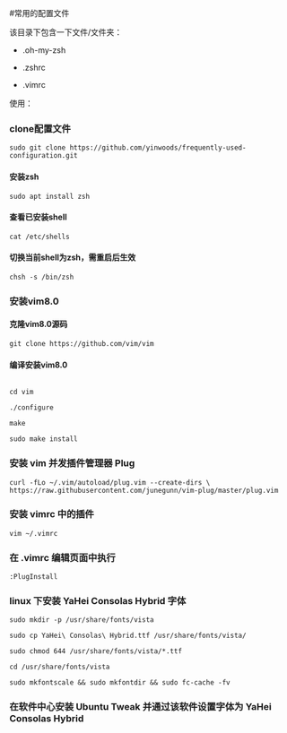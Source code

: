 #常用的配置文件

该目录下包含一下文件/文件夹：

- .oh-my-zsh

- .zshrc

- .vimrc

使用：

### clone配置文件

`sudo git clone https://github.com/yinwoods/frequently-used-configuration.git`

#### 安装zsh

`sudo apt install zsh`

#### 查看已安装shell

`cat /etc/shells`

#### 切换当前shell为zsh，需重启后生效

`chsh -s /bin/zsh `

### 安装vim8.0

#### 克隆vim8.0源码

`git clone https://github.com/vim/vim`

#### 编译安装vim8.0

```

cd vim

./configure

make

sudo make install

```

### 安装 vim 并发插件管理器 Plug

`curl -fLo ~/.vim/autoload/plug.vim --create-dirs \
    https://raw.githubusercontent.com/junegunn/vim-plug/master/plug.vim`

### 安装 vimrc 中的插件

`vim ~/.vimrc`

### 在 .vimrc 编辑页面中执行

`:PlugInstall`

### linux 下安装 YaHei Consolas Hybrid 字体

```SHELL
sudo mkdir -p /usr/share/fonts/vista

sudo cp YaHei\ Consolas\ Hybrid.ttf /usr/share/fonts/vista/

sudo chmod 644 /usr/share/fonts/vista/*.ttf

cd /usr/share/fonts/vista

sudo mkfontscale && sudo mkfontdir && sudo fc-cache -fv
```

### 在软件中心安装 Ubuntu Tweak 并通过该软件设置字体为 YaHei Consolas Hybrid
